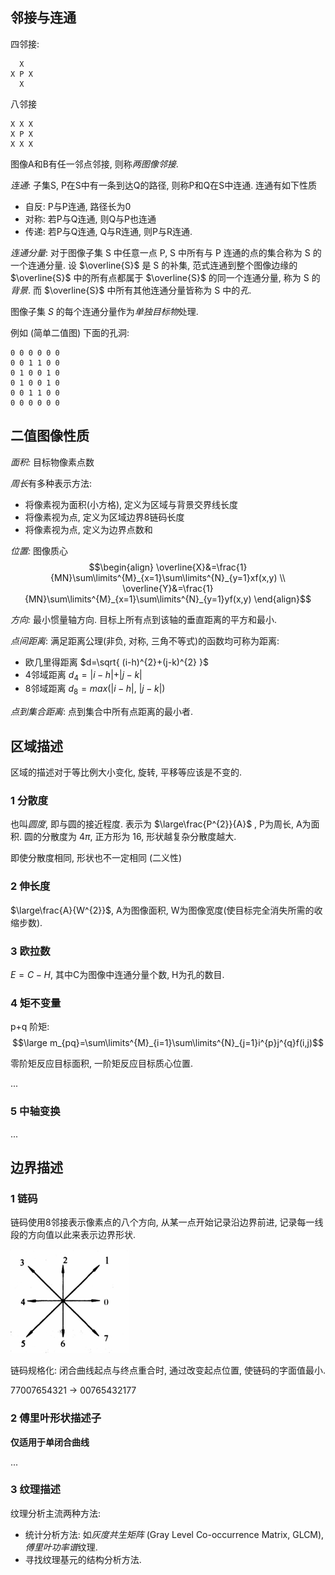 ## 邻接与连通

四邻接:

```
  X
X P X
  X
```

八邻接

```
X X X
X P X
X X X
```

图像A和B有任一邻点邻接, 则称*两图像邻接*.

*连通*: 子集S, P在S中有一条到达Q的路径, 则称P和Q在S中连通. 连通有如下性质
- 自反: P与P连通, 路径长为0
- 对称: 若P与Q连通, 则Q与P也连通
- 传递: 若P与Q连通, Q与R连通, 则P与R连通.

*连通分量*: 对于图像子集 S 中任意一点 P, S 中所有与 P 连通的点的集合称为 S 的一个连通分量. 设 $\overline{S}$ 是 S 的补集, 范式连通到整个图像边缘的 $\overline{S}$ 中的所有点都属于 $\overline{S}$ 的同一个连通分量, 称为 S 的*背景*. 而 $\overline{S}$ 中所有其他连通分量皆称为 S 中的*孔*.

图像子集 $S$ 的每个连通分量作为*单独目标物*处理.

例如 (简单二值图) 下面的孔洞:
```
0 0 0 0 0 0
0 0 1 1 0 0
0 1 0 0 1 0
0 1 0 0 1 0
0 0 1 1 0 0
0 0 0 0 0 0
```



## 二值图像性质

*面积:* 目标物像素点数

*周长*有多种表示方法:
- 将像素视为面积(小方格), 定义为区域与背景交界线长度
- 将像素视为点, 定义为区域边界8链码长度
- 将像素视为点, 定义为边界点数和

*位置:* 图像质心 $$\begin{align}
\overline{X}&=\frac{1}{MN}\sum\limits^{M}_{x=1}\sum\limits^{N}_{y=1}xf(x,y) \\
\overline{Y}&=\frac{1}{MN}\sum\limits^{M}_{x=1}\sum\limits^{N}_{y=1}yf(x,y)
\end{align}$$

*方向:* 最小惯量轴方向. 目标上所有点到该轴的垂直距离的平方和最小.

*点间距离*: 满足距离公理(非负, 对称, 三角不等式)的函数均可称为距离:
- 欧几里得距离 $d=\sqrt{ (i-h)^{2}+(j-k)^{2} }$
- 4邻域距离 $d_{4}=\vert i-h\vert + \vert j-k\vert$
- 8邻域距离 $d_{8}=max(\vert i-h\vert,\ \vert j-k\vert)$

*点到集合距离*: 点到集合中所有点距离的最小者.

## 区域描述

区域的描述对于等比例大小变化, 旋转, 平移等应该是不变的.

### 1 分散度

也叫*圆度*, 即与圆的接近程度. 表示为 $\large\frac{P^{2}}{A}$ , P为周长, A为面积. 圆的分散度为 $4\pi$, 正方形为 16, 形状越复杂分散度越大.

即使分散度相同, 形状也不一定相同 (二义性)

### 2 伸长度

$\large\frac{A}{W^{2}}$, A为图像面积, W为图像宽度(使目标完全消失所需的收缩步数).

### 3 欧拉数

$E=C-H$, 其中C为图像中连通分量个数, H为孔的数目.

### 4 矩不变量

p+q 阶矩: $$\large m_{pq}=\sum\limits^{M}_{i=1}\sum\limits^{N}_{j=1}i^{p}j^{q}f(i,j)$$

零阶矩反应目标面积, 一阶矩反应目标质心位置.

...

### 5 中轴变换

...

## 边界描述

### 1 链码

链码使用8邻接表示像素点的八个方向, 从某一点开始记录沿边界前进, 记录每一线段的方向值以此来表示边界形状.

![|150](../../attach/Pasted%20image%2020240108221321.png)

链码规格化: 闭合曲线起点与终点重合时, 通过改变起点位置, 使链码的字面值最小.

77007654321 -> 00765432177

### 2 傅里叶形状描述子

**仅适用于单闭合曲线**

...

### 3 纹理描述

纹理分析主流两种方法: 
- 统计分析方法: 如*灰度共生矩阵* (Gray Level Co-occurrence Matrix, GLCM), *傅里叶功率谱*纹理.
- 寻找纹理基元的结构分析方法.
